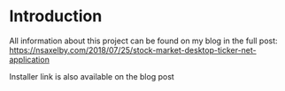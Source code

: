 # Introduction
All information about this project can be found on my blog in the full post: https://nsaxelby.com/2018/07/25/stock-market-desktop-ticker-net-application

Installer link is also available on the blog post